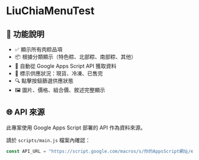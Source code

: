 # LiuChiaMenuTest

## 🔧 功能說明

- ✅ 顯示所有肉粽品項
- 📦 根據分類顯示（特色粽、北部粽、南部粽、其他）
- 🔄 自動從 Google Apps Script API 獲取資料
- 🧊 標示供應狀況：現貨、冷凍、已售完
- 🔍 點擊按鈕篩選供應狀態
- 🖼️ 圖片、價格、組合價、敘述完整顯示

## 🌐 API 來源

此專案使用 Google Apps Script 部署的 API 作為資料來源。

請於 `scripts/main.js` 檔案內確認：

```javascript
const API_URL = "https://script.google.com/macros/s/你的AppsScript網址/exec";
